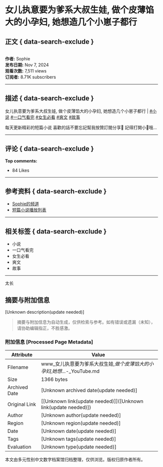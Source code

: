 # 女儿执意要为爹系大叔生娃, 做个皮薄馅大的小孕妇, 她想造几个小崽子都行

## 正文 { data-search-exclude }


![image](data:image/gif;base64,iVBORw0KGgoAAAANSUhEUgAAAAEAAAABCAQAAAC1HAwCAAAAC0lEQVR42mN8XA8AAksBZG7LpHYAAAAASUVORK5CYII=)

**作者:** Sophie  
**发布日期:** Nov 7, 2024  
**观看次数:** 7,511 views  
**订阅者:** 8.71K subscribers

---

## 描述 { data-search-exclude }

女儿执意要为爹系大叔生娃, 做个皮薄馅大的小孕妇, 她想造几个小崽子都行 | [#小说](https://www.youtube.com/hashtag/%E5%B0%8F%E8%AF%B4) [#一口气看完](https://www.youtube.com/hashtag/%E4%B8%80%E5%8F%A3%E6%B0%94%E7%9C%8B%E5%AE%8C) [#女生必看](https://www.youtube.com/hashtag/%E5%A5%B3%E7%94%9F%E5%BF%85%E7%9C%8B) [#爽文](https://www.youtube.com/hashtag/%E7%88%BD%E6%96%87) [#故事](https://www.youtube.com/hashtag/%E6%95%85%E4%BA%8B) 

每天更新精彩的短篇小说 喜歡的話不要忘記幫我按贊訂閱分享🥰 記得打開小🔔哦...

---

## 评论 { data-search-exclude }
**Top comments:**  
- 84 Likes

---

## 参考资料 { data-search-exclude }
- [Sophie的频道](https://www.youtube.com/@Sophie-story)
- [短篇小说播放列表](https://www.youtube.com/watch?v=IYLGOht-NM0&list=PLWZmYD-Z5-LrjRMUD43Yc0bYt6KsBMi04)

---

## 相关标签 { data-search-exclude }
- 小说 
- 一口气看完 
- 女生必看 
- 爽文 
- 故事 

---

太长
<!-- tcd_original_link https://www.youtube.com/watch?v=HJEJ-pgFRxE -->


## 摘要与附加信息

<!-- tcd_abstract -->
[Unknown description(update needed)]
<!-- tcd_abstract_end -->

> 摘要与附加信息为自动生成，仅供检索与参考。如有错误或遗漏（未知），请协助编辑指正，不胜感激。

### 附加信息 [Processed Page Metadata]

| Attribute       | Value                                  |
|-----------------|----------------------------------------|
| Filename        | www_女儿执意要为爹系大叔生娃,_做个皮薄馅大的小孕妇,_她想_..._-_YouTube.md                             |
| Size            | 1366 bytes                           |
| Archived Date   | [Unknown archived date(update needed)]                             |
| Original Link   | [[Unknown link(update needed)]]([Unknown link(update needed)])                       |
| Author          | [Unknown author(update needed)]                               |
| Region          | [Unknown region(update needed)]                               |
| Date            | [Unknown date(update needed)]                                 |
| Tags            | [Unknown tags(update needed)]                                 |
| Evaluation            | [Unknown type(update needed)]                                 |
<!-- tcd_table_end -->

本文由多元性别中文数字档案馆归档整理，仅供浏览。版权归原作者所有。
